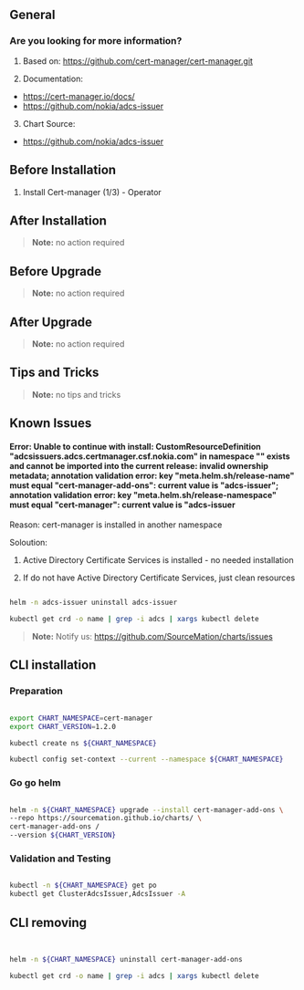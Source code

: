 ## General

### Are you looking for more information?

1. Based on: https://github.com/cert-manager/cert-manager.git

2. Documentation: 
* https://cert-manager.io/docs/
* https://github.com/nokia/adcs-issuer

3. Chart Source:
* https://github.com/nokia/adcs-issuer 


## Before Installation

1. Install Cert-manager (1/3) - Operator


## After Installation

> **Note:**
> no action required

## Before Upgrade

> **Note:**
> no action required

## After Upgrade

> **Note:**
> no action required


## Tips and Tricks

> **Note:**
> no tips and tricks


## Known Issues

#### Error: Unable to continue with install: CustomResourceDefinition "adcsissuers.adcs.certmanager.csf.nokia.com" in namespace "" exists and cannot be imported into the current release: invalid ownership metadata; annotation validation error: key "meta.helm.sh/release-name" must equal "cert-manager-add-ons": current value is "adcs-issuer"; annotation validation error: key "meta.helm.sh/release-namespace" must equal "cert-manager": current value is "adcs-issuer


Reason: cert-manager is installed in another namespace

Soloution:

1. Active Directory Certificate Services is installed - no needed installation

2. If do not have Active Directory Certificate Services, just clean resources

```bash

helm -n adcs-issuer uninstall adcs-issuer

kubectl get crd -o name | grep -i adcs | xargs kubectl delete

```

> **Note:**
> Notify us: https://github.com/SourceMation/charts/issues


## CLI installation

### Preparation

```bash

export CHART_NAMESPACE=cert-manager
export CHART_VERSION=1.2.0

kubectl create ns ${CHART_NAMESPACE}

kubectl config set-context --current --namespace ${CHART_NAMESPACE}

```

### Go go helm

``` bash

helm -n ${CHART_NAMESPACE} upgrade --install cert-manager-add-ons \
--repo https://sourcemation.github.io/charts/ \
cert-manager-add-ons /
--version ${CHART_VERSION}

```

### Validation and Testing

```bash

kubectl -n ${CHART_NAMESPACE} get po
kubectl get ClusterAdcsIssuer,AdcsIssuer -A

```

## CLI removing

```bash


helm -n ${CHART_NAMESPACE} uninstall cert-manager-add-ons

kubectl get crd -o name | grep -i adcs | xargs kubectl delete


```
